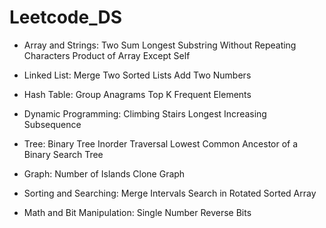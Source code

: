 # Leetcode_DS


- Array and Strings:
Two Sum
Longest Substring Without Repeating Characters
Product of Array Except Self

- Linked List:
Merge Two Sorted Lists
Add Two Numbers

- Hash Table:
Group Anagrams
Top K Frequent Elements

- Dynamic Programming:
Climbing Stairs
Longest Increasing Subsequence

- Tree:
Binary Tree Inorder Traversal
Lowest Common Ancestor of a Binary Search Tree

- Graph:
Number of Islands
Clone Graph

- Sorting and Searching:
Merge Intervals
Search in Rotated Sorted Array

- Math and Bit Manipulation:
Single Number
Reverse Bits
